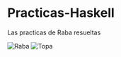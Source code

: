 # Practicas-Haskell
Las practicas de Raba resueltas

![Raba](https://i.ytimg.com/vi/qJIjpAAijh8/maxresdefault.jpg "jaja Rabasedas")
![Topa](https://resizer.glanacion.com/resizer/z6g3MHFSseplp02U8qXTmEzA2YE=/768x0/filters:format(webp):quality(80)/cloudfront-us-east-1.images.arcpublishing.com/lanacionar/UHOIFXVPG5GAROI5ACIZITR5PA.jpg)

